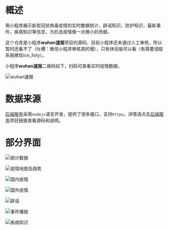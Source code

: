 # 概述

用小程序展示新型冠状病毒疫情的实时数据统计，辟谣知识，防护知识，最新事件，疾病知识等信息，为抗击疫情做一点微小的贡献。

这个仓库是小程序**wuhan速报**项目的源码，目前小程序还未通过人工审核，所以暂时还看不了（吐槽：微信小程序审核真的慢），只有体验版可以看（有需要请联系我微信ice_lloly）。

小程序**wuhan速报**二维码如下，扫码可查看实时疫情数据。

![wuhan速报](https://qncdn.wbjiang.cn/武汉速报小程序码.jpg)

# 数据来源

[后端服务](https://github.com/cumt-robin/wuhan_best_wishes)采用`nodejs`语言开发，提供了很多接口，支持`https`。详情请点击[后端服务](https://github.com/cumt-robin/wuhan_best_wishes)项目链接查看源码和说明。

# 部分界面

![统计数据](https://qncdn.wbjiang.cn/统计数据.jpg)

![疫情地图及趋势](https://qncdn.wbjiang.cn/疫情地图及趋势.jpg)

![国内疫情](https://qncdn.wbjiang.cn/国内疫情.jpg)

![国外疫情](https://qncdn.wbjiang.cn/海外疫情.jpg)

![辟谣](https://qncdn.wbjiang.cn/谣言与防护.jpg)

![事件播报](https://qncdn.wbjiang.cn/事件播报.jpg)

![疾病知识](https://qncdn.wbjiang.cn/疾病知识.jpg)
